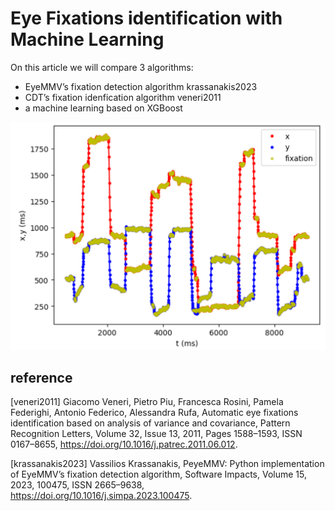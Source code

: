 # Eye Fixations identification with Machine Learning

On this article we will compare 3 algorithms:

* EyeMMV’s fixation detection algorithm krassanakis2023
* CDT’s fixation idenfication algorithm veneri2011
* a machine learning based on XGBoost

![fixations xgboost](fixations_xgboost.png)

## reference
[veneri2011] Giacomo Veneri, Pietro Piu, Francesca Rosini, Pamela Federighi, Antonio Federico, Alessandra Rufa, Automatic eye fixations identification based on analysis of variance and covariance, Pattern Recognition Letters, Volume 32, Issue 13, 2011, Pages 1588–1593, ISSN 0167–8655, https://doi.org/10.1016/j.patrec.2011.06.012.

[krassanakis2023] Vassilios Krassanakis, PeyeMMV: Python implementation of EyeMMV’s fixation detection algorithm, Software Impacts, Volume 15, 2023, 100475,
ISSN 2665–9638, https://doi.org/10.1016/j.simpa.2023.100475.
